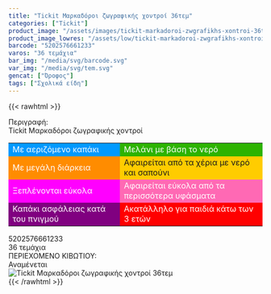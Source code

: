 ```yaml
---
title: "Tickit Μαρκαδόροι ζωγραφικής χοντροί 36τεμ"
categories: ["Tickit"]
product_image: "/assets/images/tickit-markadoroi-zwgrafikhs-xontroi-36tem.jpg"
product_image_lowres: "/assets/low/tickit-markadoroi-zwgrafikhs-xontroi-36tem.jpg"
barcode: "5202576661233"
varos: "36 τεμάχια"
bar_img: "/media/svg/barcode.svg"
var_img: "/media/svg/tem.svg"
gencat: ["Όροφος"]
tags: ["Σχολικά είδη"]
---
```

{{< rawhtml >}}

<div class="sload708"><div class="product"><div id="sistatika">Περιγραφή:</div><div class="alltext">Tickit Μαρκαδόροι ζωγραφικής χοντροί</div><table id="diatable" class="tickit"><tbody><tr><td style="background:#09f;color:#fff">Με αεριζόμενο καπάκι</td><td style="background:#2db300;color:#fff">Μελάνι με βάση το νερό</td></tr><tr><td style="background:#ff8c00;color:#fff">Με μεγάλη διάρκεια</td><td style="background:#fc0">Αφαιρείται από τα χέρια με νερό και σαπούνι</td></tr><tr><td style="background:#f0f;color:#fff">Ξεπλένονται εύκολα</td><td style="background:#ff69b4;color:#fff">Αφαιρείται εύκολα από τα περισσότερα υφάσματα</td></tr><tr><td style="background:purple;color:#fff">Καπάκι ασφάλειας κατά του πνιγμού</td><td style="background:red;color:#fff">Ακατάλληλο για παιδιά κάτω των 3 ετών</td></tr></tbody></table>
<div class="keno"></div>
<div id="barcode"><div id="barimage1"></div><span id="bartext">5202576661233</span></div><div id="varos"><div id="temimg"></div><span id="varostext">36 τεμάχια</span></div><div id="kivotio">ΠΕΡΙΕΧΟΜΕΝΟ ΚΙΒΩΤΙΟΥ:<br>Αναμένεται</div><div class="pimg"><img alt="Tickit Μαρκαδόροι ζωγραφικής χοντροί 36τεμ" title="Tickit Μαρκαδόροι ζωγραφικής χοντροί 36τεμ" src="/assets/images/tickit-markadoroi-zwgrafikhs-xontroi-36tem.jpg"></div></div></div>
{{< /rawhtml >}}


